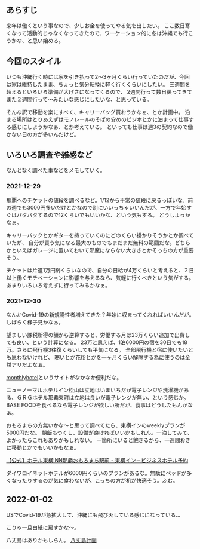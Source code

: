 ## あらすじ

来年は働くという事なので、少しお金を使ってやる気を出したい。
ここ数日寒くなって活動的じゃなくなってきたので、ワーケーション的に冬は沖縄でも行こうかな、と思い始める。

## 今回のスタイル

いつも沖縄行く時には家を引き払って2〜3ヶ月くらい行っていたのだが、今回は家は維持したまま、ちょっと気分転換に軽く行くくらいにしたい。
三週間を超えるといろいろ準備が大げさになってくるので、
2週間行って数日戻ってきてまた２週間行って〜みたいな感じにしたいな、と思っている。

そんな訳で移動を楽にすべく、キャリーバッグ買おうかなぁ、とか計画中。
泊まる場所はとりあえずはモノレールのそばの安めのビジホとかに泊まって仕事する感じにしようかなぁ、とか考えている。
といっても仕事は週3の契約なので働かない日の方が多いんだけど。

## いろいろ調査や雑感など

なんとなく調べた事などをメモしていく。

### 2021-12-29

那覇へのチケットの値段を調べるなど。1/12から平常の値段に戻るっぽいな。前の週でも3000円多いだけとかなので別にいいっちゃいいんだが、一方で年始すぐはバタバタするので12くらいでもいいかな、という気もする。
どうしよっかなぁ。

キャリーバックとかギターを持っていくのにどのくらい掛かりそうかとか調べていたが、
自分が買う気になる最大のものでもまだまだ無料の範囲だな。どちらかといえばガレージに置いておいて邪魔にならない大きさとかそっちの方が重要そう。

チケットは片道1万円弱くらいなので、自分の日給が4万くらいと考えると、２日以上働くモチベーションに影響を与えるなら、気軽に行くべきという気がする。
あまりいろいろ考えずに行ってみるかなぁ。

### 2021-12-30

なんかCovid-19の新規陽性者増えてきた？年始に収まってくれればいいんだが。
しばらく様子見かなぁ。

望ましい課税所得の額から逆算すると、労働する月は23万くらい追加で出費しても良い、という計算になる。
23万と思えば、1泊6000円の宿を30日でも18万。さらに飛行機3往復くらいしても平気になる。
全部飛行機と宿に使いたいとも思わないけれど、
寒いとか花粉とかを一ヶ月くらい解除する為に使うのは全然アリだよなぁ。

[monthlyhotel](https://www.monthlyhotel.jp/)というサイトがなかなか便利だな。

ニューノーマルホテルイン松山は立地はいまいちだが電子レンジや洗濯機がある、ＧＲＧホテル那覇東町は立地は良いが電子レンジが無い、という感じか。
BASE FOODを食べるなら電子レンジが欲しい所だが、食事はどうしたもんかなぁ。

おもろまちの方無いかな〜と思って調べてたら、東横インのweeklyプランが5000円だな。
朝飯もつくし、設備が良ければいいかもしれん。一泊してみて、よかったらこれもありかもしれない。
一箇所にいると飽きるから、一週間おきに移動とかでもいいかもなぁ。

[【公式】ホテル東横INN那覇おもろまち駅前 - 東横イン－ビジネスホテル予約](https://www.toyoko-inn.com/search/detail/00184/)

ダイワロイネットホテルが6000円くらいのプランがあるな。無駄にベッドが多くなったりするのが気に食わないが、こっちの方が机が快適そう。ふむ。

## 2022-01-02

USでCovid-19が急拡大して、沖縄にも飛び火している感じになっている…

こりゃ一旦白紙に戻すかな〜。

八丈島はありかもしらん。
[八丈島計画](%E5%85%AB%E4%B8%88%E5%B3%B6%E8%A8%88%E7%94%BB.md)